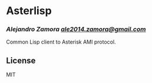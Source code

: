 # Asterlisp
### _Alejandro Zamora <ale2014.zamora@gmail.com>_

Common Lisp client to Asterisk AMI protocol.

## License

MIT
